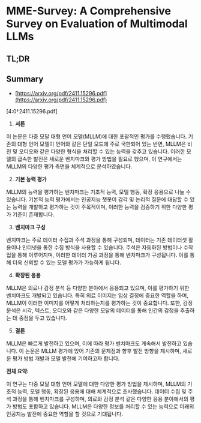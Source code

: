 # MME-Survey: A Comprehensive Survey on Evaluation of Multimodal LLMs
## TL;DR
## Summary
- [https://arxiv.org/pdf/2411.15296.pdf](https://arxiv.org/pdf/2411.15296.pdf)

[4:0†2411.15296.pdf]

1. **서론**

이 논문은 다중 모달 대형 언어 모델(MLLM)에 대한 포괄적인 평가를 수행했습니다. 기존의 대형 언어 모델이 언어와 같은 단일 모드에 주로 국한되어 있는 반면, MLLM은 비전 및 오디오와 같은 다양한 형식을 처리할 수 있는 능력을 갖추고 있습니다. 이러한 모델의 급속한 발전은 새로운 벤치마크와 평가 방법을 필요로 했으며, 이 연구에서는 MLLM의 다양한 평가 측면을 체계적으로 분석하였습니다.

2. **기본 능력 평가**

MLLM의 능력을 평가하는 벤치마크는 기초적 능력, 모델 행동, 확장 응용으로 나눌 수 있습니다. 기본적 능력 평가에서는 인공지능 챗봇이 감각 및 논리적 질문에 대답할 수 있는 능력을 개발하고 평가하는 것이 주목적이며, 이러한 능력을 검증하기 위한 다양한 평가 기준이 존재합니다.

3. **벤치마크 구성**

벤치마크는 주로 데이터 수집과 주석 과정을 통해 구성되며, 데이터는 기존 데이터셋 활용이나 인터넷을 통한 수집 방식을 사용할 수 있습니다. 주석은 자동화된 방법이나 수작업을 통해 이루어지며, 이러한 데이터 가공 과정을 통해 벤치마크가 구성됩니다. 이를 통해 더욱 신뢰할 수 있는 모델 평가가 가능하게 됩니다.

4. **확장된 응용**

MLLM은 의료나 감정 분석 등 다양한 분야에서 응용되고 있으며, 이를 평가하기 위한 벤치마크도 개발되고 있습니다. 특히 의료 이미지는 임상 결정에 중요한 역할을 하며, MLLM이 이러한 이미지를 어떻게 처리하는지를 평가하는 것이 중요합니다. 또한, 감정 분석은 시각, 텍스트, 오디오와 같은 다양한 모달의 데이터를 통해 인간의 감정을 추출하는 데 중점을 두고 있습니다.

5. **결론**

MLLM은 빠르게 발전하고 있으며, 이에 따라 평가 벤치마크도 계속해서 발전하고 있습니다. 이 논문은 MLLM 평가에 있어 기존의 문제점과 향후 발전 방향을 제시하며, 새로운 평가 방법 개발과 모델 발전에 기여하고자 합니다.

**전체 요약:**

이 연구는 다중 모달 대형 언어 모델에 대한 다양한 평가 방법을 제시하며, MLLM의 기초적 능력, 모델 행동, 확장된 응용에 대해 체계적으로 조사했습니다. 데이터 수집 및 주석 과정을 통해 벤치마크를 구성하며, 의료와 감정 분석 같은 다양한 응용 분야에서의 평가 방법도 포함하고 있습니다. MLLM은 다양한 정보를 처리할 수 있는 능력으로 미래의 인공지능 발전에 중요한 역할을 할 것으로 기대됩니다.
